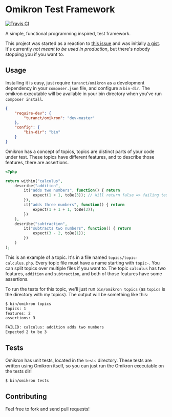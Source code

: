Omikron Test Framework
=============================

[![Travis CI](https://api.travis-ci.org/turanct/omikron.svg?branch=master)](https://travis-ci.org/turanct/omikron)

A simple, functional programming inspired, test framework.

This project was started as a reaction to [this issue](https://github.com/mathiasverraes/lambdalicious/issues/22) and was initially [a gist](https://gist.github.com/turanct/129a6ed97ec3543ebafd). It's currently *not meant to be used in production*, but there's nobody stopping you if you want to.


Usage
-----------------------------

Installing it is easy, just require `turanct/omikron` as a development dependency in your `composer.json` file, and configure a `bin-dir`. The omikron executable will be available in your bin directory when you've run `composer install`.

```json
{
    "require-dev": {
        "turanct/omikron": "dev-master"
    },
    "config": {
        "bin-dir": "bin"
    }
}
```

Omikron has a concept of topics, topics are distinct parts of your code under test. These topics have different features, and to describe those features, there are assertions.

```php
<?php

return within("calculus",
    describe("addition",
        it("adds two numbers", function() { return
            expect(1 + 1, toBe(3)); // Will return false => failing test
        }),
        it("adds three numbers", function() { return
            expect(1 + 1 + 1, toBe(3));
        })
    ),
    describe("subtraction",
        it("subtracts two numbers", function() { return
            expect(3 - 2, toBe(1));
        })
    )
);
```

This is an example of a topic. It's in a file named `topics/topic-calculus.php`. Every topic file must have a name starting with `topic-`. You can split topics over multiple files if you want to. The topic `calculus` has two features, `addition` and `subtraction`, and both of those features have some assertions.

To run the tests for this topic, we'll just run `bin/omikron topics` (as `topics` is the directory with my topics). The output will be something like this:

```sh
$ bin/omikron topics
topics: 1
features: 2
assertions: 3

FAILED: calculus: addition adds two numbers
Expected 2 to be 3
```


Tests
-----------------------------

Omikron has unit tests, located in the `tests` directory. These tests are written using Omikron itself, so you can just run the Omikron executable on the tests dir!

```sh
$ bin/omikron tests
```


Contributing
-----------------------------

Feel free to fork and send pull requests!

